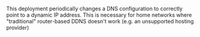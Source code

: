 This deployment periodically changes a DNS configuration to correctly point to a dynamic IP address. This is necessary for home networks where "traditional" router-based DDNS doesn't work (e.g. an unsupported hosting provider)
